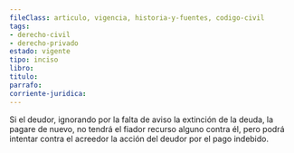 ```yaml
---
fileClass: articulo, vigencia, historia-y-fuentes, codigo-civil
tags:
- derecho-civil
- derecho-privado
estado: vigente
tipo: inciso
libro:
titulo:
parrafo:
corriente-juridica:
---
```

Si el deudor, ignorando por la falta de aviso la extinción de la deuda, la pagare de nuevo, no tendrá el fiador recurso alguno contra él, pero podrá intentar contra el acreedor la acción del deudor por el pago indebido.